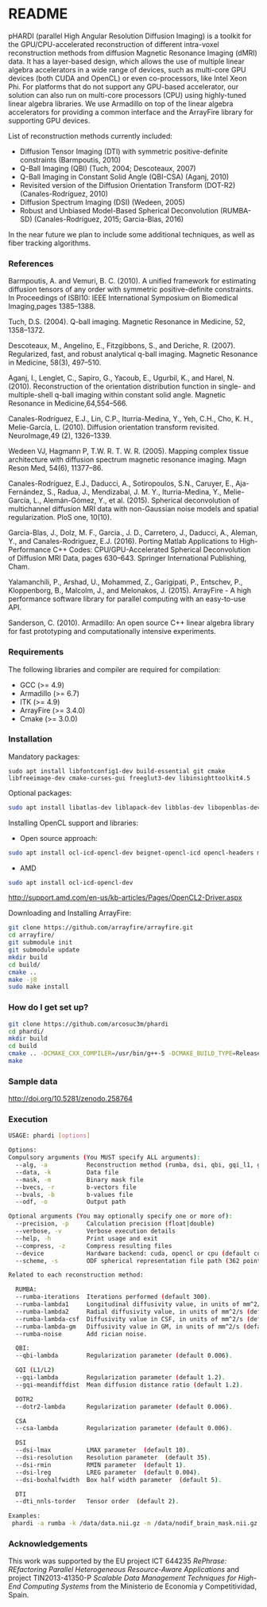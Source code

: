 # README #

pHARDI (parallel High Angular Resolution Diffusion Imaging) is a toolkit for the GPU/CPU-accelerated reconstruction of different intra-voxel reconstruction methods from diffusion Magnetic Resonance Imaging (dMRI) data. It has a layer-based design, which allows the use of multiple linear algebra accelerators in a wide range of devices, such as multi-core GPU devices (both CUDA and OpenCL) or even co-processors, like Intel Xeon Phi. For platforms that do not support any GPU-based accelerator, our solution can also run on multi-core processors (CPU) using highly-tuned linear algebra libraries. We use Armadillo on top of the linear algebra accelerators for providing a common interface and the ArrayFire library for supporting GPU devices.

List of reconstruction methods currently included:

* Diffusion Tensor Imaging (DTI) with symmetric positive-definite constraints (Barmpoutis, 2010)
* Q-Ball Imaging (QBI) (Tuch, 2004; Descoteaux, 2007)
* Q-Ball Imaging in Constant Solid Angle (QBI-CSA) (Aganj, 2010)
* Revisited version of the Diffusion Orientation Transform (DOT-R2) (Canales-Rodríguez, 2010)
* Diffusion Spectrum Imaging (DSI) (Wedeen, 2005)
* Robust and Unbiased Model-Based Spherical Deconvolution (RUMBA-SD) (Canales-Rodríguez, 2015; Garcia-Blas, 2016)

In the near future we plan to include some additional techniques, as well as fiber tracking algorithms.

### References ###
Barmpoutis, A. and Vemuri, B. C. (2010). A unified framework for estimating
diffusion tensors of any order with symmetric positive-definite constraints.
In Proceedings of ISBI10: IEEE International Symposium on Biomedical Imaging,pages 1385–1388.

Tuch, D.S. (2004). Q-ball imaging. Magnetic Resonance in Medicine, 52, 1358–1372.

Descoteaux, M., Angelino, E., Fitzgibbons, S., and Deriche, R. (2007). Regularized, fast, and robust 
analytical q-ball imaging. Magnetic Resonance in Medicine, 58(3), 497–510.

Aganj, I., Lenglet, C., Sapiro, G., Yacoub, E., Ugurbil, K., and Harel, N. (2010).
Reconstruction of the orientation distribution function in single- and multiple-shell
q-ball imaging within constant solid angle. Magnetic Resonance in Medicine,64,554–566.

Canales-Rodríguez, E.J., Lin, C.P., Iturria-Medina, Y., Yeh, C.H., Cho, K. H., Melie-García, L. (2010).
Diffusion orientation transform revisited. NeuroImage,49 (2), 1326–1339.

Wedeen VJ, Hagmann P, T.W. R. T. W. R.  (2005). Mapping complex tissue architecture with 
diffusion spectrum magnetic resonance imaging. Magn Reson Med, 54(6), 11377–86.

Canales-Rodríguez, E.J., Daducci, A., Sotiropoulos, S.N., Caruyer, E., Aja-Fernández, S., Radua, J., 
Mendizabal, J. M. Y., Iturria-Medina, Y., Melie-García, L., Alemán-Gómez, Y., et al. (2015).
Spherical deconvolution of multichannel diffusion MRI data with non-Gaussian noise models and spatial 
regularization. PloS one, 10(10).

Garcia-Blas, J., Dolz, M. F., Garcia., J. D., Carretero, J., Daducci, A., Aleman, Y., and 
Canales-Rodriguez, E.J. (2016). Porting Matlab Applications to High-Performance C++ Codes: CPU/GPU-Accelerated 
Spherical Deconvolution of Diffusion MRI Data, pages 630–643. Springer International Publishing, Cham.

Yalamanchili,   P.,   Arshad,   U.,   Mohammed,   Z.,   Garigipati,   P.,   Entschev,   P.,
Kloppenborg,  B.,  Malcolm,  J.,  and Melonakos,  J. (2015).   ArrayFire - A high
performance software library for parallel computing with an easy-to-use API.

Sanderson, C. (2010). Armadillo: An open source C++ linear algebra library for fast
prototyping and computationally intensive experiments.

### Requirements ###

The following libraries and compiler are required for compilation:

* GCC (>= 4.9)
* Armadillo (>= 6.7)
* ITK (>= 4.9)
* ArrayFire (>= 3.4.0)
* Cmake (>= 3.0.0)

### Installation ####

Mandatory packages:

```
sudo apt install libfontconfig1-dev build-essential git cmake libfreeimage-dev cmake-curses-gui freeglut3-dev libinsighttoolkit4.5 
```

Optional packages:

```bash
sudo apt install libatlas-dev liblapack-dev libblas-dev libopenblas-dev libarpack2-dev liblapacke-dev libatlas3gf-base libatlas3-base opencl-headers
```

Installing OpenCL support and libraries:

- Open source approach:
```bash
sudo apt install ocl-icd-opencl-dev beignet-opencl-icd opencl-headers mesa-opencl-icd
```

- AMD 

```bash
sudo apt install ocl-icd-opencl-dev 
```

http://support.amd.com/en-us/kb-articles/Pages/OpenCL2-Driver.aspx


Downloading and Installing ArrayFire:

```bash
git clone https://github.com/arrayfire/arrayfire.git
cd arrayfire/
git submodule init
git submodule update
mkdir build
cd build/
cmake ..
make -j8
sudo make install
```

### How do I get set up? ###


```bash
git clone https://github.com/arcosuc3m/phardi
cd phardi/
mkdir build
cd build
cmake .. -DCMAKE_CXX_COMPILER=/usr/bin/g++-5 -DCMAKE_BUILD_TYPE=Release
make 
```

### Sample data ###

http://doi.org/10.5281/zenodo.258764

### Execution ###


```bash
USAGE: phardi [options]

Options:
Compulsory arguments (You MUST specify ALL arguments):
  --alg, -a           Reconstruction method (rumba, dsi, qbi, gqi_l1, gqi_l2, dotr2, csa, dti_nnls)
  --data, -k          Data file
  --mask, -m          Binary mask file
  --bvecs, -r         b-vectors file
  --bvals, -b         b-values file
  --odf, -o           Output path

Optional arguments (You may optionally specify one or more of):
  --precision, -p     Calculation precision (float|double)
  --verbose, -v       Verbose execution details
  --help, -h          Print usage and exit
  --compress, -z      Compress resulting files
  --device            Hardware backend: cuda, opencl or cpu (default cuda).
  --scheme, -s        ODF spherical representation file path (362 points).

Related to each reconstruction method:

  RUMBA:
  --rumba-iterations  Iterations performed (default 300).
  --rumba-lambda1     Longitudinal diffusivity value, in units of mm^2/s (default 0.0017).
  --rumba-lambda2     Radial diffusivity value, in units of mm^2/s (default 0.0003).
  --rumba-lambda-csf  Diffusivity value in CSF, in units of mm^2/s (default 0.0030).
  --rumba-lambda-gm   Diffusivity value in GM, in units of mm^2/s (default 0.0007).
  --rumba-noise       Add rician noise.

  QBI:
  --qbi-lambda        Regularization parameter (default 0.006).

  GQI (L1/L2)
  --gqi-lambda        Regularization parameter (default 1.2).
  --gqi-meandiffdist  Mean diffusion distance ratio (default 1.2).

  DOTR2
  --dotr2-lambda      Regularization parameter (default 0.006).

  CSA
  --csa-lambda        Regularization parameter (default 0.006).

  DSI
  --dsi-lmax          LMAX parameter  (default 10).
  --dsi-resolution    Resolution parameter  (default 35).
  --dsi-rmin          RMIN parameter  (default 1).
  --dsi-lreg          LREG parameter  (default 0.004).
  --dsi-boxhalfwidth  Box half width parameter  (default 5).

  DTI
  --dti_nnls-torder   Tensor order  (default 2).  

Examples:
 phardi -a rumba -k /data/data.nii.gz -m /data/nodif_brain_mask.nii.gz -r /data/bvecs -b /data/bvals --odf /result/
```

### Acknowledgements ###

This work was supported by the EU project ICT 644235 *RePhrase: REfactoring Parallel Heterogeneous Resource-Aware Applications* and project TIN2013-41350-P *Scalable Data Management Techniques for High-End Computing Systems* from the Ministerio de Economía y Competitividad, Spain.
